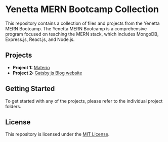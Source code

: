 # Yenetta MERN Bootcamp Collection

This repository contains a collection of files and projects from the Yenetta MERN Bootcamp. The Yenetta MERN Bootcamp is a comprehensive program focused on teaching the MERN stack, which includes MongoDB, Express.js, React.js, and Node.js.

## Projects

- **Project 1:** [Materio](./materio)
- **Project 2:** [Gatsby js Blog website](./my-first-gatsby-site)

## Getting Started

To get started with any of the projects, please refer to the individual project folders.

## License

This repository is licensed under the [MIT License](LICENSE).

